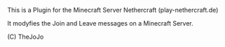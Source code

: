This is a Plugin for the Minecraft Server Nethercraft (play-nethercraft.de)

It modyfies the Join and Leave messages on a Minecraft Server.


(C) TheJoJo
